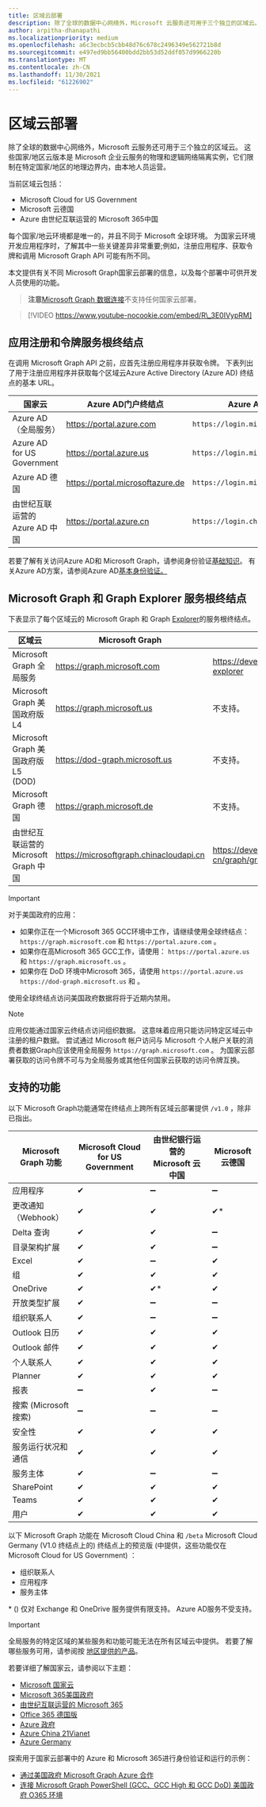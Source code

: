 ```yaml
---
title: 区域云部署
description: 除了全球的数据中心网络外，Microsoft 云服务还可用于三个独立的区域云。
author: arpitha-dhanapathi
ms.localizationpriority: medium
ms.openlocfilehash: a6c3ecbcb5cbb48d76c678c2496349e562721b8d
ms.sourcegitcommit: e497ed9bb56400bdd2bb53d52ddf057d9966220b
ms.translationtype: MT
ms.contentlocale: zh-CN
ms.lasthandoff: 11/30/2021
ms.locfileid: "61226902"
---
```

# <a name="national-cloud-deployments"></a>区域云部署

除了全球的数据中心网络外，Microsoft 云服务还可用于三个独立的区域云。 这些国家/地区云版本是 Microsoft 企业云服务的物理和逻辑网络隔离实例，它们限制在特定国家/地区的地理边界内，由本地人员运营。

当前区域云包括：

* Microsoft Cloud for US Government
* Microsoft 云德国
* Azure 由世纪互联运营的 Microsoft 365中国

每个国家/地云环境都是唯一的，并且不同于 Microsoft 全球环境。 为国家云环境开发应用程序时，了解其中一些关键差异非常重要;例如，注册应用程序、获取令牌和调用 Microsoft Graph API 可能有所不同。

本文提供有关不同 Microsoft Graph国家云部署的信息，以及每个部署中可供开发人员使用的功能。

> **注意**[Microsoft Graph 数据连接](./data-connect-concept-overview.md)不支持任何国家云部署。

> [!VIDEO https://www.youtube-nocookie.com/embed/R\_3E0IVypRM]

## <a name="app-registration-and-token-service-root-endpoints"></a>应用注册和令牌服务根终结点

在调用 Microsoft Graph API 之前，应首先注册应用程序并获取令牌。 下表列出了用于注册应用程序并获取每个区域云Azure Active Directory (Azure AD) 终结点的基本 URL。

| 国家云 | Azure AD门户终结点 | Azure AD 终结点 |
| -------------- | ------------------------ | ----------------- |
| Azure AD（全局服务） | https://portal.azure.com | `https://login.microsoftonline.com` |
| Azure AD for US Government | https://portal.azure.us | `https://login.microsoftonline.us` |
| Azure AD 德国 | https://portal.microsoftazure.de | `https://login.microsoftonline.de` |
| 由世纪互联运营的 Azure AD 中国 | https://portal.azure.cn | `https://login.chinacloudapi.cn` |

若要了解有关访问Azure AD和 Microsoft Graph，请参阅身份验证[基础知识](./auth/auth-concepts.md)。 有关Azure AD方案，请参阅Azure AD[基本身份验证。](/azure/active-directory/develop/authentication-scenarios)

## <a name="microsoft-graph-and-graph-explorer-service-root-endpoints"></a>Microsoft Graph 和 Graph Explorer 服务根终结点

下表显示了每个区域云的 Microsoft Graph 和 Graph [Explorer](https://developer.microsoft.com/graph/graph-explorer)的服务根终结点。

| 区域云 | Microsoft Graph | Graph 浏览器 |
| -------------- | --------------- | -------------- |
| Microsoft Graph 全局服务 | https://graph.microsoft.com | https://developer.microsoft.com/graph/graph-explorer |
| Microsoft Graph 美国政府版 L4 | https://graph.microsoft.us | 不支持。 |
| Microsoft Graph 美国政府版 L5 (DOD)  | https://dod-graph.microsoft.us | 不支持。 |
| Microsoft Graph 德国 | https://graph.microsoft.de | 不支持。 |
| 由世纪互联运营的 Microsoft Graph 中国 | https://microsoftgraph.chinacloudapi.cn | https://developer.microsoft.com/zh-cn/graph/graph-explorer-china |

> [!IMPORTANT]
> 对于美国政府的应用：
>
>
> * 如果你正在一个Microsoft 365 GCC环境中工作，请继续使用全球终结点： `https://graph.microsoft.com` 和 `https://portal.azure.com` 。
> * 如果你在高Microsoft 365 GCC工作，请使用： `https://portal.azure.us` 和 `https://graph.microsoft.us` 。
> * 如果你在 DoD 环境中Microsoft 365，请使用 `https://portal.azure.us` `https://dod-graph.microsoft.us` 和 。
>
>
> 使用全球终结点访问美国政府数据将将于近期内禁用。

> [!NOTE]
> 应用仅能通过国家云终结点访问组织数据。 这意味着应用只能访问特定区域云中注册的租户数据。 尝试通过 Microsoft 帐户访问与 Microsoft 个人帐户关联的消费者数据Graph应该使用全局服务 `https://graph.microsoft.com` 。 为国家云部署获取的访问令牌不可与为全局服务或其他任何国家云获取的访问令牌互换。

## <a name="supported-features"></a>支持的功能

以下 Microsoft Graph功能通常在终结点上跨所有区域云部署提供 `/v1.0` ，除非已指出。

| Microsoft Graph 功能 | Microsoft Cloud for US Government | 由世纪银行运营的 Microsoft 云中国 | Microsoft 云德国 |
| ------------------------ | --------------------------------- | ------------------------------------------ | ----------------------- |
| 应用程序 | ✔ | ➖ | ➖ |
| 更改通知（Webhook） | ✔ | ✔ | ✔\* |
| Delta 查询 | ✔ | ✔ | ➖ |
| 目录架构扩展 | ✔ | ✔ | ➖ |
| Excel | ✔ | ➖ | ✔ |
| 组 | ✔ | ✔ | ✔ |
| OneDrive | ✔ | ✔\* | ✔ |
| 开放类型扩展 | ✔ | ➖ | ➖ |
| 组织联系人 | ✔ | ➖ | ➖ |
| Outlook 日历 | ✔ | ✔ | ✔ |
| Outlook 邮件 | ✔ | ✔ | ✔ |
| 个人联系人 | ✔ | ✔ | ✔ |
| Planner | ✔ | ✔ | ✔ |
| 报表 | ➖ | ✔ | ➖ |
| 搜索 (Microsoft 搜索)  | ➖ | ➖ | ➖ |
| 安全性 | ✔ | ✔ | ✔ |
| 服务运行状况和通信 | ✔ | ✔ | ✔ |
| 服务主体 | ✔ | ➖ | ➖ |
| SharePoint | ✔ | ✔ | ✔ |
| Teams | ✔ | ✔ | ✔ |
| 用户 | ✔ | ✔ | ✔ |

以下 Microsoft Graph 功能在 Microsoft Cloud China 和 `/beta` Microsoft Cloud Germany (V1.0 终结点上的) 终结点上的预览版 (中提供，这些功能仅在 Microsoft Cloud for US Government) ：

* 组织联系人
* 应用程序
* 服务主体

\* () 仅对 Exchange 和 OneDrive 服务提供有限支持。 Azure AD服务不受支持。

> [!IMPORTANT]
> 全局服务的特定区域的某些服务和功能可能无法在所有区域云中提供。 若要了解哪些服务可用，请参阅按 [地区提供的产品](https://azure.microsoft.com/global-infrastructure/services/?products=all&regions=usgov-non-regional,us-dod-central,us-dod-east,usgov-arizona,usgov-iowa,usgov-texas,usgov-virginia,china-non-regional,china-east,china-east-2,china-north,china-north-2,germany-non-regional,germany-central,germany-northeast)。

若要详细了解国家云，请参阅以下主题：

* [Microsoft 国家云](https://www.microsoft.com/TrustCenter/CloudServices/NationalCloud)
* [Microsoft 365美国政府](/office365/servicedescriptions/office-365-platform-service-description/office-365-us-government/office-365-us-government)
* [由世纪互联运营的 Microsoft 365](/office365/servicedescriptions/office-365-platform-service-description/office-365-operated-by-21vianet)
* [Office 365 德国版](/office365/servicedescriptions/office-365-platform-service-description/office-365-germany)
* [Azure 政府](https://azure.microsoft.com/global-infrastructure/government/)
* [Azure China 21Vianet](/azure/china/)
* [Azure Germany](/azure/germany/)

探索用于国家云部署中的 Azure 和 Microsoft 365进行身份验证和运行的示例：

* [通过美国政府 Microsoft Graph Azure 合作](https://github.com/SteveWinward/Azure-Samples/blob/master/AAD/SampleAadToken_AzureForGovernment.ps1)
* [连接 Microsoft Graph PowerShell (GCC、GCC High 和 GCC DoD) 美国政府 O365 环境](https://github.com/microsoft/Federal-Business-Applications/tree/main/demos/powershell-gov-samples#microsoft-graph-powershell)

